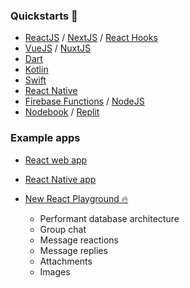 ### Quickstarts 🏁

- [ReactJS](https://github.com/fabriguespe/xmtp-quickstart-reactjs) / [NextJS](https://github.com/fabriguespe/xmtp-quickstart-nextjs) / [React Hooks](https://github.com/fabriguespe/xmtp-quickstart-hooks)
- [VueJS](https://github.com/fabriguespe/xmtp-quickstart-vuejs) / [NuxtJS](https://github.com/fabriguespe/xmtp-quickstart-nuxtjs)
- [Dart](https://github.com/xmtp/xmtp-flutter)
- [Kotlin](https://github.com/xmtp/xmtp-android)
- [Swift](https://github.com/xmtp/xmtp-ios)
- [React Native](https://github.com/fabriguespe/xmtp-react-native-quickstart)
- [Firebase Functions](https://github.com/fabriguespe/xmtp-firebase-functions) / [NodeJS](https://github.com/fabriguespe/xmtp-quickstart-node)
- [Nodebook](https://github.com/fabriguespe/xmtp-nodebook) / [Replit](https://replit.com/@FabrizioGuespe/XMTP-Developer-Quickstart?v=1)

### Example apps

- [React web app](https://github.com/xmtp/xmtp-quickstart-react)
- [React Native app](https://github.com/xmtp/example-chat-react-native)
- [New React Playground 🔥](https://github.com/xmtp/xmtp-react-playground/)

  - Performant database architecture
  - Group chat
  - Message reactions
  - Message replies
  - Attachments
  - Images
